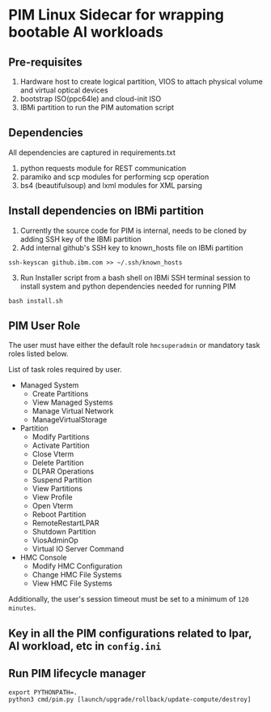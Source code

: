 # PIM Linux Sidecar for wrapping bootable AI workloads

## Pre-requisites
1. Hardware host to create logical partition, VIOS to attach physical volume and virtual optical devices
2. bootstrap ISO(ppc64le) and cloud-init ISO
3. IBMi partition to run the PIM automation script

## Dependencies
All dependencies are captured in requirements.txt
1. python requests module for REST communication
2. paramiko and scp modules for performing scp operation
3. bs4 (beautifulsoup) and lxml modules for XML parsing

## Install dependencies on IBMi partition

1. Currently the source code for PIM is internal, needs to be cloned by adding SSH key of the IBMi partition
2. Add internal github's SSH key to known_hosts file on IBMi partition
```
ssh-keyscan github.ibm.com >> ~/.ssh/known_hosts
```

3. Run Installer script from a bash shell on IBMi SSH terminal session to install system and python dependencies needed for running PIM

```
bash install.sh
```

## PIM User Role
The user must have either the default role `hmcsuperadmin` or mandatory task roles listed below.

List of task roles required by user.
- Managed System
  - Create Partitions
  - View Managed Systems
  - Manage Virtual Network
  - ManageVirtualStorage
- Partition
  - Modify Partitions
  - Activate Partition
  - Close Vterm
  - Delete Partition
  - DLPAR Operations
  - Suspend Partition
  - View Partitions
  - View Profile
  - Open Vterm
  - Reboot Partition
  - RemoteRestartLPAR
  - Shutdown Partition
  - ViosAdminOp
  - Virtual IO Server Command
- HMC Console
  - Modify HMC Configuration
  - Change HMC File Systems
  - View HMC File Systems

Additionally, the user's session timeout must be set to a minimum of `120 minutes`.

## Key in all the PIM configurations related to lpar, AI workload, etc in `config.ini`

## Run PIM lifecycle manager

  ```
  export PYTHONPATH=.
  python3 cmd/pim.py [launch/upgrade/rollback/update-compute/destroy]
  ```
